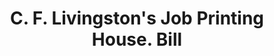 ---
doi: 10.7916/D8J404M3
date_other: '1870'
date_other_textual: 1870-1879
form: printed ephemera
genre:
- Invoices
name:
- C. F. Livingston's Job Printing House
object_in_context_url: https://biggert.cul.columbia.edu/items/view/ave_biggert_00777
subject_hierarchical_geographic:
- Manchester, New Hampshire, United States
subject_name:
- C. F. Livingston's Job Printing House
title: C. F. Livingston's Job Printing House. Bill
sort_title: C. F. Livingston's Job Printing House. Bill
call_number: ave_biggert_00777
coordinates:
- 42.990833333333335,-71.46361111111112
pid: ave_biggert_00777
identifiers: ave_biggert_00777
thumbnail: https://derivativo-3.library.columbia.edu/iiif/2/ldpd:345353/full/!256,256/0/native.jpg
permalink: /biggert/ave_biggert_00777/
layout: iiif-image-page
---